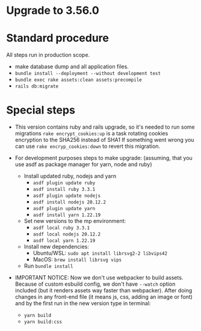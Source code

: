 # Upgrade to 3.56.0

# Standard procedure

All steps run in production scope.

- make database dump and all application files.
- `bundle install --deployment --without development test`
- `bundle exec rake assets:clean assets:precompile`
- `rails db:migrate`

# Special steps

- This version contains ruby and rails upgrade, so it's needed to run some migrations
  `rake encrypt_cookies:up` is a task rotating cookies encryption to the SHA256 instead of SHA1
  If something went wrong you can use `rake encryp_cookies:down` to revert this migration.

- For development purposes steps to make upgrade:
  (assuming, that you use asdf as package manager for yarn, node and ruby)

  - Install updated ruby, nodejs and yarn
    - `asdf plugin update ruby`
    - `asdf install ruby 3.3.1`
    - `asdf plugin update nodejs`
    - `asdf install nodejs 20.12.2`
    - `asdf plugin update yarn`
    - `asdf install yarn 1.22.19`
  - Set new versions to the mp environment:
    - `asdf local ruby 3.3.1`
    - `asdf local nodejs 20.12.2`
    - `asdf local yarn 1.22.19`
  - Install new dependencies:
    - Ubuntu/WSL: `sudo apt install librsvg2-2 libvips42`
    - MacOS: `brew install librsvg vips`
  - Run `bundle install`

- IMPORTANT NOTICE:
  Now we don't use webpacker to build assets.
  Because of custom esbuild config, we don't have `--watch` option included
  (but it renders assets way faster than webpacker). After doing changes
  in any front-end file (it means js, css, adding an image or font)
  and by the first run in the new version type in terminal:
  - `yarn build`
  - `yarn build:css`
